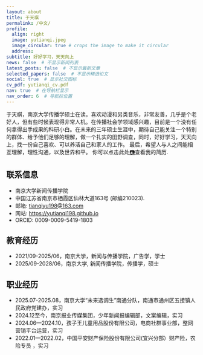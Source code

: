 ```yaml
---
layout: about
title: 于天祺
permalink: /中文/
profile:
  align: right
  image: yutianqi.jpeg
  image_circular: true # crops the image to make it circular
  address:
subtitle: 好好学习，天天向上
news: false  # 不显示新闻列表
latest_posts: false  # 不显示最新文章
selected_papers: false  # 不显示精选论文
social: true  # 显示社交图标
cv_pdf: yutianqi_cv.pdf
nav: true  # 在导航栏显示
nav_order: 6  # 导航栏位置
---
```


于天祺，南京大学传播学硕士在读。喜欢动漫和另类音乐，非常友善，几乎是个老好人，但有些时候表现得非常人机。在传播社会学领域感兴趣，目前是一个没有任何拿得出手成果的科研小白。在未来的三年硕士生涯中，期待自己能关注一个特别的群体、给予他们足够的理解，做一个扎实的田野调查，同时，好好学习，天天向上，找一份自己喜欢、可以养活自己和家人的工作。
最后，希望人与人之间能相互理解，理性沟通，以及世界和平。
你可以点击此处<a href="{% if page.cv_pdf %}{{ page.cv_pdf | prepend: 'assets/pdf/' | relative_url }}{% endif %}" target="_blank" rel="noopener noreferrer">📷</a>查看我的简历.

## 联系信息
- 南京大学新闻传播学院
- 中国江苏省南京市栖霞区仙林大道163号 (邮编210023).
- 邮箱: tianqiyu198@163.com
- 网站: https://yutianqi198.github.io
- ORCID: 0009-0009-5419-1803

## 教育经历
- 2021/09-2025/06，南京大学，新闻与传播学院，广告学，学士
- 2025/09-2028/06，南京大学, 新闻传播学院，传播学，硕士

## 职业经历
- 2025.07-2025.08，南京大学“未来选调生”南通分队，南通市通州区五接镇人民政府党建办，实习
- 2024.12至今，南京报业传媒集团，少年新闻报编辑部，文案编辑，实习
- 2024.06—2024.10，孩子王儿童用品股份有限公司，电商社群事业部，整网营销平台运营，实习
- 2022.01—2022.02，中国平安财产保险股份有限公司(宜兴分部）财产险，农险专员 ，实习

</a>
